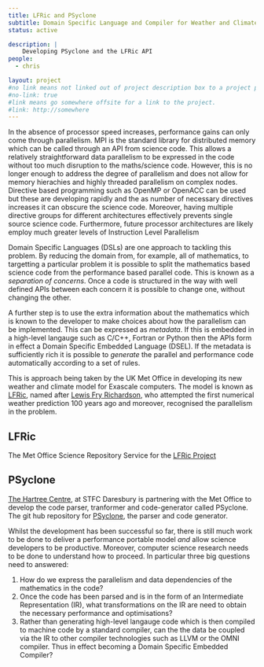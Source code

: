 ```yaml
---
title: LFRic and PSyclone
subtitle: Domain Specific Language and Compiler for Weather and Climate.
status: active

description: |
    Developing PSyclone and the LFRic API
people:
  - chris

layout: project
#no link means not linked out of project description box to a project page
#no-link: true
#link means go somewhere offsite for a link to the project.
#link: http://somewhere
---
```

In the absence of processor speed increases, performance gains can
only come through parallelism. MPI is the standard library for
distributed memory which can be called through an API from science
code. This allows a relatively straightforward data parallelism to be
expressed in the code without too much disruption to the maths/science
code. However, this is no longer
enough to address the degree of parallelism and does not allow for
memory hierachies and highly threaded parallelism on complex
nodes. Directive based programming such as OpenMP or OpenACC can be
used but these are developing rapidly and the as number of necessary
directives increases it can obscure the science code. Moreover, having
multiple directive groups for different architectures effectively
prevents single source science code. Furthermore, future processor
architectures are likely employ much greater levels of Instruction
Level Parallelism 

Domain Specific Languages (DSLs) are one approach to tackling this
problem. By reducing the domain from, for example, all of mathematics, to
targetting a particular problem it is possible to split the
mathematics based science code from the performance based parallel
code. This is known as a <i>separation of concerns</i>. Once a code is
structured in the way with well defined APIs between each concern it
is possible to change one, without changing the other.

A further step is to use the extra information about the mathematics
which is known to the developer to make choices about how the
parallelism can be implemented. This can be expressed as
<i>metadata</i>. If this is embedded in a high-level langauge such as
C/C++, Fortran or Python then the APIs form in effect a Domain
Specific Embedded Language (DSEL). If the metadata is sufficiently
rich it is possible to <i>generate</i> the parallel and performance
code automatically according to a set of rules.

This is approach being taken by the UK Met Office in developing its
new weather and climate model for Exascale computers. The model is
known as
[LFRic](https://www.metoffice.gov.uk/research/modelling-systems/lfric),
named after
[Lewis Fry Richardson](https://www.metoffice.gov.uk/barometer/features/celebrating-100-years-of-scientific-forecasting),
who attempted the first numerical weather prediction 100 years ago and
moreover, recognised the parallelism in the problem.

## LFRic
The Met Office Science Repository Service for the 
<a href="https://code.metoffice.gov.uk/trac/lfric">LFRic Project</a>

## PSyclone
[The Hartree Centre](https://www.hartree.stfc.ac.uk/Pages/home.aspx), at STFC Daresbury is partnering with the Met
Office to develop the code parser, tranformer and code-generator
called PSyclone. The git hub repository for 
<a href="https://github.com/stfc/PSyclone">PSyclone</a>, the parser and code generator.

Whilst the development has been successful so far, there is still much
work to be done to deliver a performance portable model <i>and</i>
allow science developers to be productive. Moreover, computer science
research needs to be done to understand how to proceed. In particular
three big questions need to answered:
1. How do we express the parallelism and data dependencies of the
   mathematics in the code?
1. Once the code has been parsed and is in the form of an Intermediate
   Representation (IR), what transformations on the IR are need to obtain
   the necessary performance and optimisations?
1. Rather than generating high-level langauge code which is then
   compiled to machine code by a standard compiler, can the the data
   be coupled via the IR to other compiler technologies such as LLVM
   or the OMNI compiler. Thus in effect becoming a Domain Specific
   Embedded Compiler?
